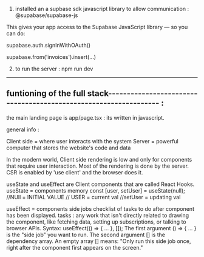 1) installed an a supbase sdk javascript library to allow communication : 
@supabase/supabase-js

This gives your app access to the Supabase JavaScript library — so you can do:

supabase.auth.signInWithOAuth()

supabase.from('invoices').insert(...)




2) to run the server : npm run dev 


---------------------------------------------------------------------------------------------
funtioning of the full stack----------------------------------------------------------------- : 
---------------------------------------------------------------------------------------------

the main landing page is app/page.tsx : its written in javascript. 


general info : 


Client side = where user interacts with the system
Server = powerful computer that stores the website's code and data


In the modern world, Client side rendering is low and only for components that require user interaction. Most of the rendering is done by the server. CSR is enabled by 'use client' and the browser does it. 

useState and useEffect are Client components that are called React Hooks.
useState = components memory
const [user, setUser] = useState(null);  //NUll = INITIAL VALUE
                                        // USER = current val
                                        //setUser = updating val

useEffect = components side jobs
checklist of tasks to do after component has been displayed.
tasks : any work that isn't directly related to drawing the component, like fetching data, setting up subscriptions, or talking to browser APIs.
Syntax: useEffect(() => { ... }, []);
The first argument () => { ... } is the "side job" you want to run.
The second argument [] is the dependency array. An empty array [] means: "Only run this side job once, right after the component first appears on the screen."